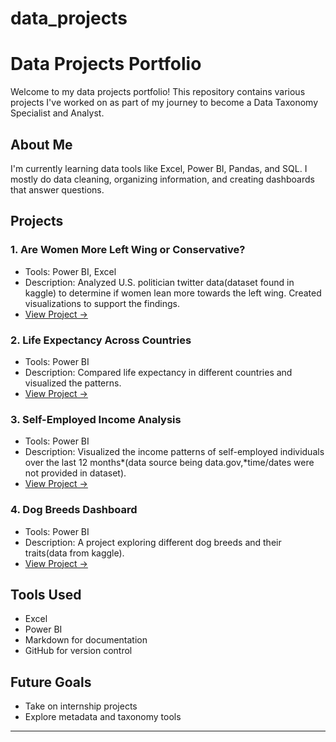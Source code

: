 # data_projects
#  Data Projects Portfolio

Welcome to my data projects portfolio! This repository contains various projects I've worked on as part of my journey to become a Data Taxonomy Specialist and Analyst.

##  About Me
I'm currently learning data tools like Excel, Power BI, Pandas, and SQL. I mostly do data cleaning, organizing information, and creating dashboards that answer questions.

##  Projects

  ### 1. Are Women More Left Wing or Conservative?
- Tools: Power BI, Excel
- Description: Analyzed U.S. politician twitter data(dataset found in kaggle) to determine if women lean more towards the left wing. Created visualizations to support the findings.
-  [View Project →](Politicians_project/README.md)

  ### 2. Life Expectancy Across Countries
- Tools: Power BI
- Description: Compared life expectancy in different countries and visualized the patterns.
-  [View Project →](life_expectancy/README.md)

  ### 3. Self-Employed Income Analysis
- Tools: Power BI
- Description: Visualized the income patterns of self-employed individuals over the last 12 months*(data source being data.gov,*time/dates were not provided in dataset).
-  [View Project →](household_income/README.md)

  ### 4. Dog Breeds Dashboard
- Tools: Power BI
- Description: A project exploring different dog breeds and their traits(data from kaggle).
-  [View Project →](dog_breeds_project/README.md)

##  Tools Used
- Excel
- Power BI
- Markdown for documentation
- GitHub for version control

##  Future Goals
- Take on internship projects
- Explore metadata and taxonomy tools

---
